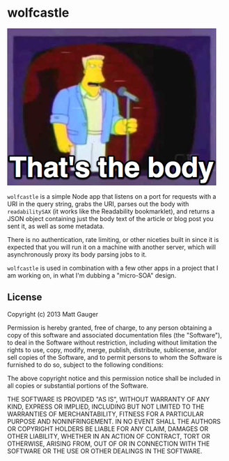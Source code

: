 wolfcastle
==========

![Wolfcastle](https://github.com/mathias/wolfcastle/raw/master/images/wolfcastle.png)

`wolfcastle` is a simple Node app that listens on a port for requests with a URI in the query string, grabs the URI, parses out the body with `readabilitySAX` (it works like the Readability bookmarklet), and returns a JSON object containing just the body text of the article or blog post you sent it, as well as some metadata.

There is no authentication, rate limiting, or other niceties built in since it is expected that you will run it on a machine with another server, which will asynchronously proxy its body parsing jobs to it.

`wolfcastle` is used in combination with a few other apps in a project that I am working on, in what I'm dubbing a "micro-SOA" design.

## License
Copyright (c) 2013 Matt Gauger

Permission is hereby granted, free of charge, to any person obtaining a copy of this software and associated documentation files (the "Software"), to deal in the Software without restriction, including without limitation the rights to use, copy, modify, merge, publish, distribute, sublicense, and/or sell copies of the Software, and to permit persons to whom the Software is furnished to do so, subject to the following conditions:

The above copyright notice and this permission notice shall be included in all copies or substantial portions of the Software.

THE SOFTWARE IS PROVIDED "AS IS", WITHOUT WARRANTY OF ANY KIND, EXPRESS OR IMPLIED, INCLUDING BUT NOT LIMITED TO THE WARRANTIES OF MERCHANTABILITY, FITNESS FOR A PARTICULAR PURPOSE AND NONINFRINGEMENT. IN NO EVENT SHALL THE AUTHORS OR COPYRIGHT HOLDERS BE LIABLE FOR ANY CLAIM, DAMAGES OR OTHER LIABILITY, WHETHER IN AN ACTION OF CONTRACT, TORT OR OTHERWISE, ARISING FROM, OUT OF OR IN CONNECTION WITH THE SOFTWARE OR THE USE OR OTHER DEALINGS IN THE SOFTWARE.
